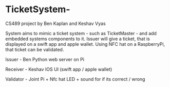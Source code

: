 # TicketSystem-
CS489 project by Ben Kaplan and Keshav Vyas

System aims to mimic a ticket system - such as TicketMaster - and add embedded systems components to it. Issuer will give a ticket, that is displayed on a swift app and apple wallet. Using NFC hat on a RaspberryPi, that ticket can be validated.

 
Issuer - Ben 
Python web server on Pi


Receiver - Keshav
IOS UI (swift app / apple wallet)


Validator - Joint
Pi + Nfc hat
LED + sound for if its correct / wrong   


